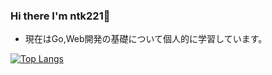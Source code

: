 ### Hi there I'm ntk221👋

<!--
**ntk221/ntk221** is a ✨ _special_ ✨ repository because its `README.md` (this file) appears on your GitHub profile.

Here are some ideas to get you started:

- 🔭 I’m currently working on ...
- 🌱 I’m currently learning software engineering at 42 Tokyo
- 👯 I’m looking to collaborate on ...
- 🤔 I’m looking for help with ...
- 💬 Ask me about ...
- 📫 How to reach me: ...
- 😄 Pronouns: ...
- ⚡ Fun fact: ...
-->

- 現在はGo,Web開発の基礎について個人的に学習しています。

[![Top Langs](https://github-readme-stats.vercel.app/api/top-langs/?username=ntk221&layout=compact&theme=onedark)](https://github.com/anuraghazra/github-readme-stats)
